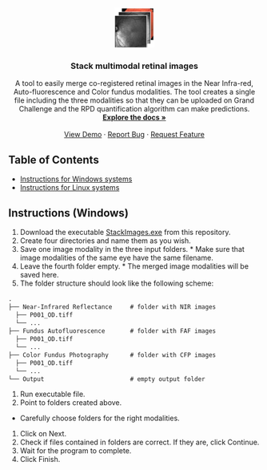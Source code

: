 <!--
*** Thanks for checking out this README Template. If you have a suggestion that would
*** make this better, please fork the repo and create a pull request or simply open
*** an issue with the tag "enhancement".
*** Thanks again! Now go create something AMAZING! :D
-->





<!-- PROJECT SHIELDS -->
<!--
*** I'm using markdown "reference style" links for readability.
*** Reference links are enclosed in brackets [ ] instead of parentheses ( ).
*** See the bottom of this document for the declaration of the reference variables
*** for contributors-url, forks-url, etc. This is an optional, concise syntax you may use.
*** https://www.markdownguide.org/basic-syntax/#reference-style-links
-->

<!-- PROJECT LOGO -->
<br />
<p align="center">
  <a href="https://github.com/othneildrew/Best-README-Template">
    <img src="src/icons/stack_icon.jpg" alt="Logo" width="80" height="80">
  </a>

  <h3 align="center">Stack multimodal retinal images</h3>

  <p align="center">
    A tool to easily merge co-registered retinal images in the Near Infra-red, Auto-fluorescence and Color fundus modalities. The tool creates a single file including the three modalities so that they can be uploaded on Grand Challenge and the RPD quantification algorithm can make predictions.
    <br />
    <a href="https://github.com/ordnalessa/stack-image-modalities"><strong>Explore the docs »</strong></a>
    <br />
    <br />
    <a href="https://github.com/ordnalessa/stack-image-modalities">View Demo</a>
    ·
    <a href="https://github.com/ordnalessa/stack-image-modalities/issues">Report Bug</a>
    ·
    <a href="https://github.com/ordnalessa/stack-image-modalities/issues">Request Feature</a>
  </p>
</p>



<!-- TABLE OF CONTENTS -->
## Table of Contents

* [Instructions for Windows systems](#instructions-Windows)
* [Instructions for Linux systems](#instructions-linux)




## Instructions (Windows)

1. Download the executable [StackImages.exe](https://github.com/ordnalessa/stack-image-modalities/raw/main/StackImages.exe) from this repository.
1. Create four directories and name them as you wish.
  1. Save one image modality in the three input folders. 
    * Make sure that image modalities of the same eye have the same filename.
  1. Leave the fourth folder empty. 
    * The merged image modalities will be saved here.
  1. The folder structure should look like the following scheme:
```
.
├── Near-Infrared Reflectance     # folder with NIR images
  ├── P001_OD.tiff
  └── ...
├── Fundus Autofluorescence       # folder with FAF images
  ├── P001_OD.tiff
  └── ...
├── Color Fundus Photography      # folder with CFP images 
  ├── P001_OD.tiff
  └── ...
└── Output                        # empty output folder
```
1. Run executable file.
1. Point to folders created above.
  * Carefully choose folders for the right modalities.
1. Click on Next.
1. Check if files contained in folders are correct. If they are, click Continue.
1. Wait for the program to complete.
1. Click Finish.
